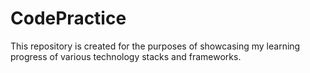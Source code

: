 # CodePractice

This repository is created for the purposes of showcasing my learning progress of various technology stacks and frameworks. 
